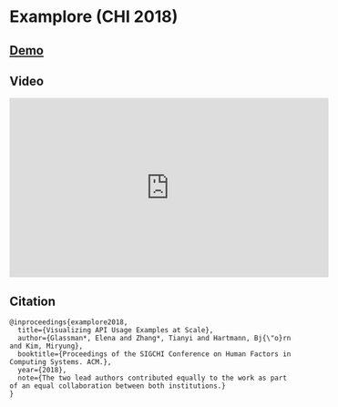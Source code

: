 # Examplore (CHI 2018)

## [Demo](http://examplore.cs.ucla.edu:3000/)

## Video

<iframe width="560" height="315" src="https://www.youtube.com/embed/w3AI5tlM37I" frameborder="0" allow="autoplay; encrypted-media" allowfullscreen></iframe>

## Citation

```
@inproceedings{examplore2018,
  title={Visualizing API Usage Examples at Scale},
  author={Glassman*, Elena and Zhang*, Tianyi and Hartmann, Bj{\"o}rn and Kim, Miryung},
  booktitle={Proceedings of the SIGCHI Conference on Human Factors in Computing Systems. ACM.},
  year={2018},
  note={The two lead authors contributed equally to the work as part of an equal collaboration between both institutions.}
}
```